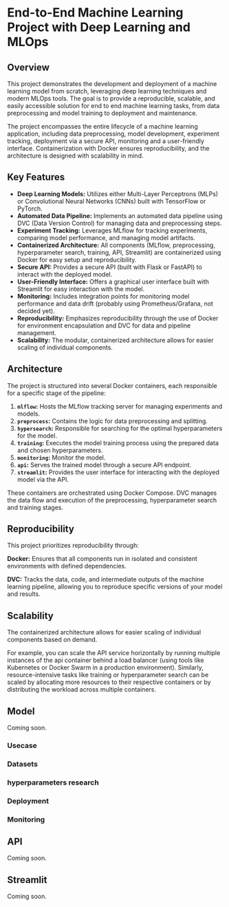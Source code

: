 # End-to-End Machine Learning Project with Deep Learning and MLOps

## Overview

This project demonstrates the development and deployment of a machine learning model from scratch, leveraging deep learning techniques and modern MLOps tools. The goal is to provide a reproducible, scalable, and easily accessible solution for end to end machine learning tasks, from data preprocessing and model training to deployment and maintenance.

The project encompasses the entire lifecycle of a machine learning application, including data preprocessing, model development, experiment tracking, deployment via a secure API, monitoring and a user-friendly interface. Containerization with Docker ensures reproducibility, and the architecture is designed with scalability in mind.

## Key Features

* **Deep Learning Models:** Utilizes either Multi-Layer Perceptrons (MLPs) or Convolutional Neural Networks (CNNs) built with TensorFlow or PyTorch.
* **Automated Data Pipeline:** Implements an automated data pipeline using DVC (Data Version Control) for managing data and preprocessing steps.
* **Experiment Tracking:** Leverages MLflow for tracking experiments, comparing model performance, and managing model artifacts.
* **Containerized Architecture:** All components (MLflow, preprocessing, hyperparameter search, training, API, Streamlit) are containerized using Docker for easy setup and reproducibility.
* **Secure API:** Provides a secure API (built with Flask or FastAPI) to interact with the deployed model.
* **User-Friendly Interface:** Offers a graphical user interface built with Streamlit for easy interaction with the model.
* **Monitoring:** Includes integration points for monitoring model performance and data drift (probably using Prometheus/Grafana, not decided yet).
* **Reproducibility:** Emphasizes reproducibility through the use of Docker for environment encapsulation and DVC for data and pipeline management.
* **Scalability:** The modular, containerized architecture allows for easier scaling of individual components.

## Architecture

The project is structured into several Docker containers, each responsible for a specific stage of the pipeline:

1.  **`mlflow`:** Hosts the MLflow tracking server for managing experiments and models.
2.  **`preprocess`:** Contains the logic for data preprocessing and splitting.
3.  **`hypersearch`:** Responsible for searching for the optimal hyperparameters for the model.
4.  **`training`:** Executes the model training process using the prepared data and chosen hyperparameters.
5.  **`monitoring`:** Monitor the model.
6.  **`api`:** Serves the trained model through a secure API endpoint.
7.  **`streamlit`:** Provides the user interface for interacting with the deployed model via the API.

These containers are orchestrated using Docker Compose. DVC manages the data flow and execution of the preprocessing, hyperparameter search and training stages.

## Reproducibility

This project prioritizes reproducibility through:

**Docker:** Ensures that all components run in isolated and consistent environments with defined dependencies.

**DVC:** Tracks the data, code, and intermediate outputs of the machine learning pipeline, allowing you to reproduce specific versions of your model and results.

## Scalability

The containerized architecture allows for easier scaling of individual components based on demand.

For example, you can scale the API service horizontally by running multiple instances of the api container behind a load balancer (using tools like Kubernetes or Docker Swarm in a production environment). Similarly, resource-intensive tasks like training or hyperparameter search can be scaled by allocating more resources to their respective containers or by distributing the workload across multiple containers.

## Model

Coming soon.

### Usecase
### Datasets
### hyperparameters research
### Deployment
### Monitoring

## API

Coming soon.

## Streamlit

Coming soon.
